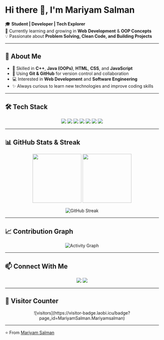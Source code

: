 # Hi there 👋, I'm Mariyam Salman  

🎓 **Student | Developer | Tech Explorer**  
🌱 Currently learning and growing in **Web Development** & **OOP Concepts**  
💡 Passionate about **Problem Solving, Clean Code, and Building Projects**  

---

## 🚀 About Me  
- 🌟 Skilled in **C++**, **Java (OOPs)**, **HTML**, **CSS**, and **JavaScript**  
- 📂 Using **Git & GitHub** for version control and collaboration  
- 💻 Interested in **Web Development** and **Software Engineering**  
- ✨ Always curious to learn new technologies and improve coding skills  

---

## 🛠️ Tech Stack  
<p align="center">
  <img src="https://img.shields.io/badge/C++-00599C?logo=cplusplus&logoColor=white&style=for-the-badge" />
  <img src="https://img.shields.io/badge/Java-007396?logo=java&logoColor=white&style=for-the-badge" />
  <img src="https://img.shields.io/badge/HTML5-E34F26?logo=html5&logoColor=white&style=for-the-badge" />
  <img src="https://img.shields.io/badge/CSS3-1572B6?logo=css3&logoColor=white&style=for-the-badge" />
  <img src="https://img.shields.io/badge/JavaScript-F7DF1E?logo=javascript&logoColor=black&style=for-the-badge" />
  <img src="https://img.shields.io/badge/Git-F05032?logo=git&logoColor=white&style=for-the-badge" />
  <img src="https://img.shields.io/badge/GitHub-181717?logo=github&logoColor=white&style=for-the-badge" />
</p>  

---

## 📊 GitHub Stats & Streak  
<p align="center">
  <img src="https://github-readme-stats.vercel.app/api?username=Mariyamsalman&show_icons=true&theme=tokyonight" height="160" />
  <img src="https://github-readme-stats.vercel.app/api/top-langs/?username=Mariyamsalman&layout=compact&theme=tokyonight" height="160" />
</p>  

<p align="center">
  <img src="https://streak-stats.demolab.com/?user=Mariyamsalman&theme=tokyonight" alt="GitHub Streak" />
</p>

---

## 📈 Contribution Graph  
<p align="center">
  <img src="https://github-readme-activity-graph.vercel.app/graph?username=MariyamSalman&theme=tokyo-night" alt="Activity Graph" />
</p>  

---

## 📫 Connect With Me  
<p align="center">
  <a href="(https://www.linkedin.com/in/mariyam-muhammad-salman-06668133b/)"><img src="https://img.shields.io/badge/LinkedIn-blue?logo=linkedin&logoColor=white&style=for-the-badge" /></a>
  <a href="mailto:mariyamsalmann@gmail.com"><img src="https://img.shields.io/badge/Email-D14836?logo=gmail&logoColor=white&style=for-the-badge" /></a>
</p>  

---

## 👀 Visitor Counter  
<p align="center">
  ![visitors](https://visitor-badge.laobi.icu/badge?page_id=MariyamSalman.Mariyamsalman)
</p>

---

⭐️ From [Mariyam Salman](https://github.com/Mariyamsalman)
